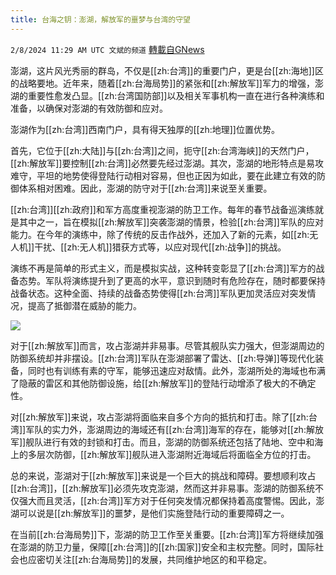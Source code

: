 ```yaml
---
title: 台海之钥：澎湖，解放军的噩梦与台湾的守望
---
```

`2/8/2024 11:29 AM UTC 文斌的频道` [轉載自GNews](https://gnews.org/articles/2292459)

澎湖，这片风光秀丽的群岛，不仅是[[zh:台湾]]的重要门户，更是台[[zh:海地]]区的战略要地。近年来，随着[[zh:台海局势]]的紧张和[[zh:解放军]]军力的增强，澎湖的重要性愈发凸显。[[zh:台湾国防部]]以及相关军事机构一直在进行各种演练和准备，以确保对澎湖的有效防御和应对。

澎湖作为[[zh:台湾]]西南门户，具有得天独厚的[[zh:地理]]位置优势。

首先，它位于[[zh:大陆]]与[[zh:台湾]]之间，扼守[[zh:台湾海峡]]的天然门户，[[zh:解放军]]要控制[[zh:台湾]]必然要先经过澎湖。其次，澎湖的地形特点是易攻难守，平坦的地势使得登陆行动相对容易，但也正因为如此，要在此建立有效的防御体系相对困难。因此，澎湖的防守对于[[zh:台湾]]来说至关重要。

[[zh:台湾]][[zh:政府]]和军方高度重视澎湖的防卫工作。每年的春节战备巡演练就是其中之一，旨在模拟[[zh:解放军]]突袭澎湖的情景，检验[[zh:台湾]]军队的应对能力。在今年的演练中，除了传统的反击作战外，还加入了新的元素，如[[zh:无人机]]干扰、[[zh:无人机]]猎获方式等，以应对现代[[zh:战争]]的挑战。

演练不再是简单的形式主义，而是模拟实战，这种转变彰显了[[zh:台湾]]军方的战备态势。军队将演练提升到了更高的水平，意识到随时有危险存在，随时都要保持战备状态。这种全面、持续的战备态势使得[[zh:台湾]]军队更加灵活应对突发情况，提高了抵御潜在威胁的能力。

![](ipfs://Qmefp9nrmk2nv1TghD5gsczUihAwH8J3drX1LjTuBWkY7B?.png)

对于[[zh:解放军]]而言，攻占澎湖并非易事。尽管其舰队实力强大，但澎湖周边的防御系统却并非摆设。[[zh:台湾]]军队在澎湖部署了雷达、[[zh:导弹]]等现代化装备，同时也有训练有素的守军，能够迅速应对敌情。此外，澎湖所处的海域也布满了隐蔽的雷区和其他防御设施，给[[zh:解放军]]的登陆行动增添了极大的不确定性。

对[[zh:解放军]]来说，攻占澎湖将面临来自多个方向的抵抗和打击。除了[[zh:台湾]]军队的实力外，澎湖周边的海域还有[[zh:台湾]]海军的存在，能够对[[zh:解放军]]舰队进行有效的封锁和打击。而且，澎湖的防御系统还包括了陆地、空中和海上的多层次防御，[[zh:解放军]]舰队进入澎湖附近海域后将面临全方位的打击。

总的来说，澎湖对于[[zh:解放军]]来说是一个巨大的挑战和障碍。要想顺利攻占[[zh:台湾]]，[[zh:解放军]]必须先攻克澎湖，然而这并非易事。澎湖的防御系统不仅强大而且灵活，[[zh:台湾]]军方对于任何突发情况都保持着高度警惕。因此，澎湖可以说是[[zh:解放军]]的噩梦，是他们实施登陆行动的重要障碍之一。

在当前[[zh:台海局势]]下，澎湖的防卫工作至关重要。[[zh:台湾]]军方将继续加强在澎湖的防卫力量，保障[[zh:台湾]]的[[zh:国家]]安全和主权完整。同时，国际社会也应密切关注[[zh:台海局势]]的发展，共同维护地区的和平稳定。
